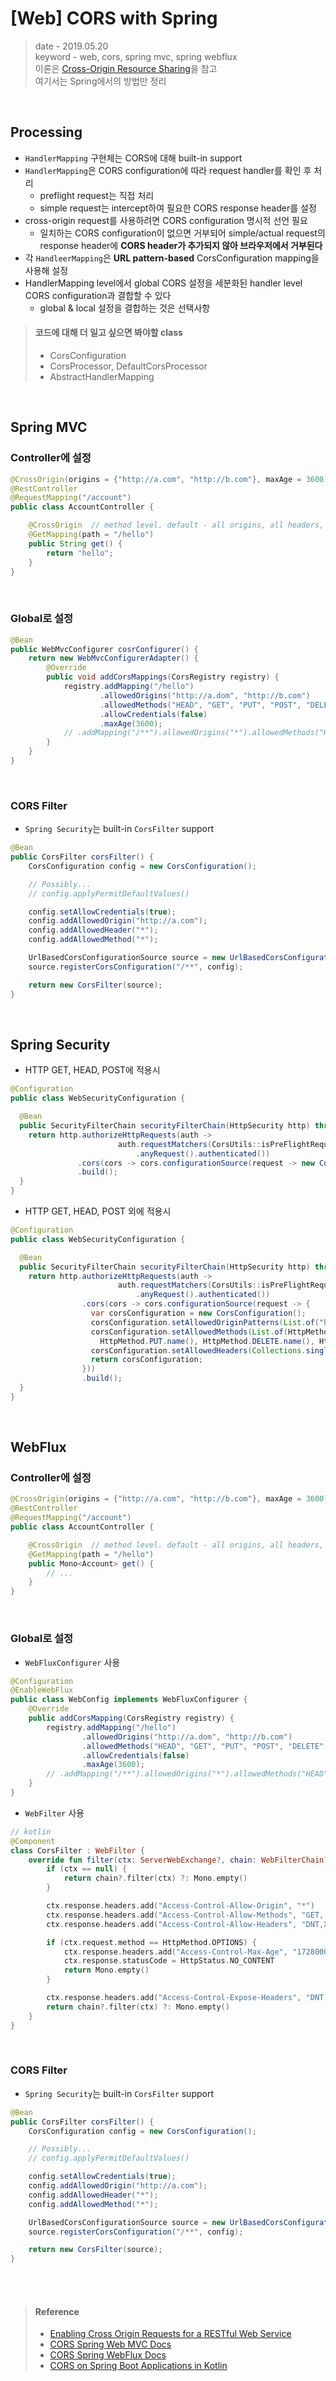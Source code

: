 # [Web] CORS with Spring
> date - 2019.05.20  
> keyword - web, cors, spring mvc, spring webflux  
> 이론은 [Cross-Origin Resource Sharing](./cors.md)을 참고  
> 여기서는 Spring에서의 방법만 정리  

<br>

## Processing
* `HandlerMapping` 구현체는 CORS에 대해 built-in support
* `HandlerMapping`은 CORS configuration에 따라 request handler를 확인 후 처리
  * preflight request는 직접 처리
  * simple request는 intercept하여 필요한 CORS response header를 설정
* cross-origin request를 사용하려면 CORS configuration 명시적 선언 필요
  * 일치하는 CORS configuration이 없으면 거부되어 simple/actual request의 response header에 **CORS header가 추가되지 않아 브라우저에서 거부된다**
* 각 `HandleerMapping`은 **URL pattern-based** CorsConfiguration mapping을 사용해 설정
* HandlerMapping level에서 global CORS 설정을 세분화된 handler level CORS configuration과 결합할 수 있다
  * global & local 설정을 결합하는 것은 선택사항

> #### 코드에 대해 더 일고 싶으면 봐야할 class
> * CorsConfiguration
> * CorsProcessor, DefaultCorsProcessor
> * AbstractHandlerMapping


<br>

## Spring MVC

### Controller에 설정
```java
@CrossOrigin(origins = {"http://a.com", "http://b.com"}, maxAge = 3600)  // class level
@RestController
@RequestMapping("/account")
public class AccountController {

    @CrossOrigin  // method level. default - all origins, all headers, all HTTP methods
    @GetMapping(path = "/hello")
    public String get() {
        return "hello";
    }
}
```

<br>

### Global로 설정
```java
@Bean
public WebMvcConfigurer cosrConfigurer() {
    return new WebMvcConfigurerAdapter() {
        @Override
        public void addCorsMappings(CorsRegistry registry) {
            registry.addMapping("/hello")
                    .allowedOrigins("http://a.dom", "http://b.com")
                    .allowedMethods("HEAD", "GET", "PUT", "POST", "DELETE", "PATH")
                    .allowCredentials(false)
                    .maxAge(3600);
            // .addMapping("/**").allowedOrigins("*").allowedMethods("HEAD", "GET", "PUT", "POST", "DELETE", "PATH");
        }
    }
}
```

<br>

### CORS Filter
* `Spring Security`는 built-in `CorsFilter` support
```java
@Bean
public CorsFilter corsFilter() {
    CorsConfiguration config = new CorsConfiguration();

    // Possibly...
    // config.applyPermitDefaultValues()

    config.setAllowCredentials(true);
    config.addAllowedOrigin("http://a.com");
    config.addAllowedHeader("*");
    config.addAllowedMethod("*");

    UrlBasedCorsConfigurationSource source = new UrlBasedCorsConfigurationSource();
    source.registerCorsConfiguration("/**", config);

    return new CorsFilter(source);
}
```

<br>

## Spring Security
* HTTP GET, HEAD, POST에 적용시
```java
@Configuration
public class WebSecurityConfiguration {

  @Bean
  public SecurityFilterChain securityFilterChain(HttpSecurity http) throws Exception {
    return http.authorizeHttpRequests(auth ->
                        auth.requestMatchers(CorsUtils::isPreFlightRequest).permitAll()
                            .anyRequest().authenticated())
               .cors(cors -> cors.configurationSource(request -> new CorsConfiguration().applyPermitDefaultValues()))
               .build();
  }
}
```

* HTTP GET, HEAD, POST 외에 적용시
```java
@Configuration
public class WebSecurityConfiguration {

  @Bean
  public SecurityFilterChain securityFilterChain(HttpSecurity http) throws Exception {
    return http.authorizeHttpRequests(auth ->
                        auth.requestMatchers(CorsUtils::isPreFlightRequest).permitAll()
                            .anyRequest().authenticated())
                .cors(cors -> cors.configurationSource(request -> {
                  var corsConfiguration = new CorsConfiguration();
                  corsConfiguration.setAllowedOriginPatterns(List.of("https://example.com"));
                  corsConfiguration.setAllowedMethods(List.of(HttpMethod.GET.name(), HttpMethod.HEAD.name(), HttpMethod.POST.name(),
                    HttpMethod.PUT.name(), HttpMethod.DELETE.name(), HttpMethod.OPTIONS.name()));
                  corsConfiguration.setAllowedHeaders(Collections.singletonList(CorsConfiguration.ALL));
                  return corsConfiguration;
                }))
                .build();
  }
}
```


<br>

## WebFlux

### Controller에 설정
```java
@CrossOrigin(origins = {"http://a.com", "http://b.com"}, maxAge = 3600)  // class level
@RestController
@RequestMapping("/account")
public class AccountController {

    @CrossOrigin  // method level. default - all origins, all headers, all HTTP methods
    @GetMapping(path = "/hello")
    public Mono<Account> get() {
        // ...
    }
}
```

<br>

### Global로 설정
* `WebFluxConfigurer` 사용
```java
@Configuration
@EnableWebFlux
public class WebConfig implements WebFluxConfigurer {
    @Override
    public addCorsMapping(CorsRegistry registry) {
        registry.addMapping("/hello")
                .allowedOrigins("http://a.dom", "http://b.com")
                .allowedMethods("HEAD", "GET", "PUT", "POST", "DELETE", "PATH")
                .allowCredentials(false)
                .maxAge(3600);
        // .addMapping("/**").allowedOrigins("*").allowedMethods("HEAD", "GET", "PUT", "POST", "DELETE", "PATH");
    }
}
```

* `WebFilter` 사용
```kotlin
// kotlin
@Component
class CorsFilter : WebFilter {
    override fun filter(ctx: ServerWebExchange?, chain: WebFilterChain?): Mono<Void> {
        if (ctx == null) {
            return chain?.filter(ctx) ?: Mono.empty()
        }

        ctx.response.headers.add("Access-Control-Allow-Origin", "*")
        ctx.response.headers.add("Access-Control-Allow-Methods", "GET, PUT, POST, DELETE, OPTIONS")
        ctx.response.headers.add("Access-Control-Allow-Headers", "DNT,X-CustomHeader,Keep-Alive,User-Agent,X-Requested-With,If-Modified-Since,Cache-Control,Content-Type,Content-Range,Range")

        if (ctx.request.method == HttpMethod.OPTIONS) {
            ctx.response.headers.add("Access-Control-Max-Age", "1728000")
            ctx.response.statusCode = HttpStatus.NO_CONTENT
            return Mono.empty()
        } 

        ctx.response.headers.add("Access-Control-Expose-Headers", "DNT,X-CustomHeader,Keep-Alive,User-Agent,X-Requested-With,If-Modified-Since,Cache-Control,Content-Type,Content-Range,Range")
        return chain?.filter(ctx) ?: Mono.empty()
    }
}
```


<br>

### CORS Filter
* `Spring Security`는 built-in `CorsFilter` support
```java
@Bean
public CorsFilter corsFilter() {
    CorsConfiguration config = new CorsConfiguration();

    // Possibly...
    // config.applyPermitDefaultValues()

    config.setAllowCredentials(true);
    config.addAllowedOrigin("http://a.com");
    config.addAllowedHeader("*");
    config.addAllowedMethod("*");

    UrlBasedCorsConfigurationSource source = new UrlBasedCorsConfigurationSource();
    source.registerCorsConfiguration("/**", config);

    return new CorsFilter(source);
}
```


<br><br>

> #### Reference
> * [Enabling Cross Origin Requests for a RESTful Web Service](https://spring.io/guides/gs/rest-service-cors/)
> * [CORS Spring Web MVC Docs](https://docs.spring.io/spring/docs/5.1.7.RELEASE/spring-framework-reference/web.html#mvc-cors)
> * [CORS Spring WebFlux Docs](https://docs.spring.io/spring/docs/5.1.7.RELEASE/spring-framework-reference/web-reactive.html#webflux-cors)
> * [CORS on Spring Boot Applications in Kotlin](https://enable-cors.org/server_spring-boot_kotlin.html)
